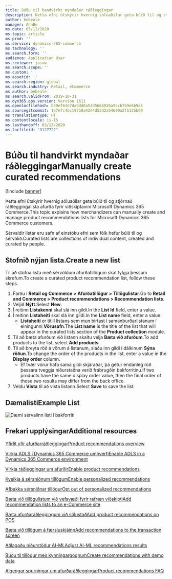 ```yaml
---
title: Búðu til handvirkt myndaðar ráðleggingar
description: Þetta efni útskýrir hvernig söluaðilar geta búið til og stjórnað handbókum vörulista fyrir viðskiptavini Microsoft Dynamics 365 Commerce.
author: bebeale
manager: AnnBe
ms.date: 03/12/2020
ms.topic: article
ms.prod: ''
ms.service: dynamics-365-commerce
ms.technology: ''
ms.search.form: ''
audience: Application User
ms.reviewer: josaw
ms.search.scope: ''
ms.custom: ''
ms.assetid: ''
ms.search.region: global
ms.search.industry: Retail, eCommerce
ms.author: bebeale
ms.search.validFrom: 2019-10-31
ms.dyn365.ops.version: Version 1611
ms.openlocfilehash: b39ef61e7dabdd8a53d5666926a95cb7b9e6b9a5
ms.sourcegitcommit: 1e7e7c4bc197b0a42e4d53d2a54600a2fb125b69
ms.translationtype: HT
ms.contentlocale: is-IS
ms.lasthandoff: 03/13/2020
ms.locfileid: "3127722"
---
```

# <a name="manually-create-curated-recommendations"></a><span data-ttu-id="970a3-103">Búðu til handvirkt myndaðar ráðleggingar</span><span class="sxs-lookup"><span data-stu-id="970a3-103">Manually create curated recommendations</span></span>

[!include [banner](includes/banner.md)]

<span data-ttu-id="970a3-104">Þetta efni útskýrir hvernig söluaðilar geta búið til og stjórnað ráðleggingalista afurða fyrir viðskiptavini Microsoft Dynamics 365 Commerce.</span><span class="sxs-lookup"><span data-stu-id="970a3-104">This topic explains how merchandizers can manually create and manage product recommendations lists for Microsoft Dynamics 365 Commerce customers.</span></span>

<span data-ttu-id="970a3-105">Sérvaldir listar eru safn af einstöku efni sem fólk hefur búið til og sérvalið.</span><span class="sxs-lookup"><span data-stu-id="970a3-105">Curated lists are collections of individual content, created and curated by people.</span></span>  

## <a name="create-a-new-list"></a><span data-ttu-id="970a3-106">Stofnið nýjan lista.</span><span class="sxs-lookup"><span data-stu-id="970a3-106">Create a new list</span></span>

<span data-ttu-id="970a3-107">Til að stofna lista með sérvöldum afurðatillögum skal fylgja þessum skrefum.</span><span class="sxs-lookup"><span data-stu-id="970a3-107">To create a curated product recommendation list, follow these steps.</span></span>

1. <span data-ttu-id="970a3-108">Farðu í **Retail og Commerce &gt; Afurðatillögur &gt; Tillögulistar**.</span><span class="sxs-lookup"><span data-stu-id="970a3-108">Go to **Retail and Commerce &gt; Product recommendations &gt; Recommendation lists**.</span></span>
1. <span data-ttu-id="970a3-109">Veljið **Nýtt**.</span><span class="sxs-lookup"><span data-stu-id="970a3-109">Select **New**.</span></span>
1. <span data-ttu-id="970a3-110">Í reitinn **Listakenni** skal slá inn gildi.</span><span class="sxs-lookup"><span data-stu-id="970a3-110">In the **List Id** field, enter a value.</span></span>
1. <span data-ttu-id="970a3-111">Í reitinn **Listaheiti** skal slá inn gildi.</span><span class="sxs-lookup"><span data-stu-id="970a3-111">In the **List name** field, enter a value.</span></span>
    - <span data-ttu-id="970a3-112">**Listaheiti** er titill listans sem mun birtast í samanburðarlistanum í einingunni **Vörusafn**.</span><span class="sxs-lookup"><span data-stu-id="970a3-112">The **List name** is the title of the list that will appear in the curated lists section of the **Product collection** module.</span></span>
1. <span data-ttu-id="970a3-113">Til að bæta afurðum við listann skaltu velja **Bæta við afurðum**.</span><span class="sxs-lookup"><span data-stu-id="970a3-113">To add products to the list, select **Add products**.</span></span>
1. <span data-ttu-id="970a3-114">Til að breyta röð á vörum á listanum, sláðu inn gildi í dálkinum **Sýna röðun**.</span><span class="sxs-lookup"><span data-stu-id="970a3-114">To change the order of the products in the list, enter a value in the **Display order** column.</span></span>
    - <span data-ttu-id="970a3-115">Ef tvær vörur hafa sama gildi skjáraðar, þá getur endanleg röð þessara tveggja niðurstaðna verið frábrugðin bakforritinu.</span><span class="sxs-lookup"><span data-stu-id="970a3-115">If two products have the same display order value, then the final order of those two results may differ from the back office.</span></span>
1. <span data-ttu-id="970a3-116">Veldu **Vista** til að vista listann.</span><span class="sxs-lookup"><span data-stu-id="970a3-116">Select **Save** to save the list.</span></span>

## <a name="example-list"></a><span data-ttu-id="970a3-117">Dæmalisti</span><span class="sxs-lookup"><span data-stu-id="970a3-117">Example List</span></span>

![Dæmi sérvalinn listi í bakforriti](./media/examplecuratedrecolist.png)

## <a name="additional-resources"></a><span data-ttu-id="970a3-119">Frekari upplýsingar</span><span class="sxs-lookup"><span data-stu-id="970a3-119">Additional resources</span></span>

[<span data-ttu-id="970a3-120">Yfirlit yfir afurðarráðleggingar</span><span class="sxs-lookup"><span data-stu-id="970a3-120">Product recommendations overview</span></span>](product-recommendations.md)

[<span data-ttu-id="970a3-121">Virkja ADLS í Dynamics 365 Commerce umhverfi</span><span class="sxs-lookup"><span data-stu-id="970a3-121">Enable ADLS in a Dynamics 365 Commerce environment</span></span>](enable-adls-environment.md)

[<span data-ttu-id="970a3-122">Virkja ráðleggingar um afurðir</span><span class="sxs-lookup"><span data-stu-id="970a3-122">Enable product recommendations</span></span>](enable-product-recommendations.md)

[<span data-ttu-id="970a3-123">Kveikja á sérsniðnum tillögum</span><span class="sxs-lookup"><span data-stu-id="970a3-123">Enable personalized recommendations</span></span>](personalized-recommendations.md)

[<span data-ttu-id="970a3-124">Afþakka sérsniðnar tillögur</span><span class="sxs-lookup"><span data-stu-id="970a3-124">Opt out of personalized recommendations</span></span>](personalization-gdpr.md)

[<span data-ttu-id="970a3-125">Bæta við tillögulistum við vefsvæði fyrir rafræn viðskipti</span><span class="sxs-lookup"><span data-stu-id="970a3-125">Add recommendation lists to an e-Commerce site</span></span>](add-reco-list-to-page.md)

[<span data-ttu-id="970a3-126">Bæta afurðaráðleggingum við sölustað</span><span class="sxs-lookup"><span data-stu-id="970a3-126">Add product recommendations on POS</span></span>](product.md)

[<span data-ttu-id="970a3-127">Bæta við tillögum á færsluskjáinn</span><span class="sxs-lookup"><span data-stu-id="970a3-127">Add recommendations to the transaction screen</span></span>](add-recommendations-control-pos-screen.md)

[<span data-ttu-id="970a3-128">Aðlagaðu niðurstöður AI-ML</span><span class="sxs-lookup"><span data-stu-id="970a3-128">Adjust AI-ML recommendations results</span></span>](modify-product-recommendation-results.md)

[<span data-ttu-id="970a3-129">Búðu til tillögur með kynningargögnum</span><span class="sxs-lookup"><span data-stu-id="970a3-129">Create recommendations with demo data</span></span>](product-recommendations-demo-data.md)

[<span data-ttu-id="970a3-130">Algengar spurningar um afurðaráðleggingar</span><span class="sxs-lookup"><span data-stu-id="970a3-130">Product recommendations FAQ</span></span>](faq-recommendations.md)
